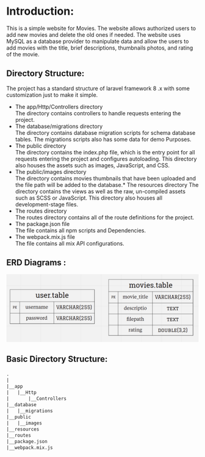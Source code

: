 # Introduction:
This is a simple website for Movies. The website allows authorized
users to add new movies and delete the old ones if needed. The
website uses MySQL as a database provider to manipulate data and
allow the users to add movies with the title, brief descriptions,
thumbnails photos, and rating of the movie.
## Directory Structure:
The project has a standard structure of laravel framework 8 .x with
some customization just to make it simple.
* The app/Http/Controllers directory </br>
The directory contains controllers to handle requests
entering the project.
* The database/migrations directory </br>
The directory contains database migration scripts for
schema database tables. The migrations scripts also has
some data for demo Purposes.
* The public directory </br>
The directory contains the index.php file, which is the entry
point for all requests entering the project and configures
autoloading. This directory also houses the assets such as
images, JavaScript, and CSS.
* The public/images directory </br>
The directory contains movies thumbnails that have been
uploaded and the file path will be added to the database.* The resources directory
The directory contains the views as well as the raw,
un-compiled assets such as SCSS or JavaScript. This directory
also houses all development-stage files.
* The routes directory </br>
The routes directory contains all of the route definitions for
the project.
* The package.json file </br>
The file contains all npm scripts and Dependencies.
* The webpack.mix.js file </br>
The file contains all mix API configurations.
## ERD Diagrams :
![ERD Digrams](public/images/ERD.png)


## Basic Directory Structure:
```
.
|
|__app
|	|__Http
|		|__Controllers
|__database
|	|__migrations
|__public
|	|__images
|__resources
|__routes
|__package.json
|__webpack.mix.js

```